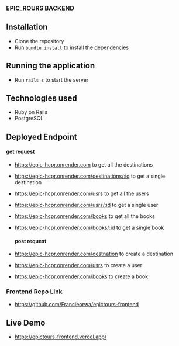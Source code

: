 ### EPIC_ROURS BACKEND

## Installation
- Clone the repository
- Run `bundle install` to install the dependencies

## Running the application
- Run `rails s` to start the server


## Technologies used
- Ruby on Rails
- PostgreSQL

## Deployed Endpoint
  #### get request
- https://epic-hcpr.onrender.com to get all the destinations
- https://epic-hcpr.onrender.com/destinations/:id to get a single destination
- https://epic-hcpr.onrender.com/usrs to get all the users
- https://epic-hcpr.onrender.com/usrs/:id to get a single user
- https://epic-hcpr.onrender.com/books to get all the books
- https://epic-hcpr.onrender.com/books/:id to get a single book 

    #### post request

- https://epic-hcpr.onrender.com/destnation to create a destination
- https://epic-hcpr.onrender.com/usrs to create a user
- https://epic-hcpr.onrender.com/books to create a book

### Frontend Repo Link
- https://github.com/Francieorwa/epictours-frontend


## Live Demo
- https://epictours-frontend.vercel.app/
